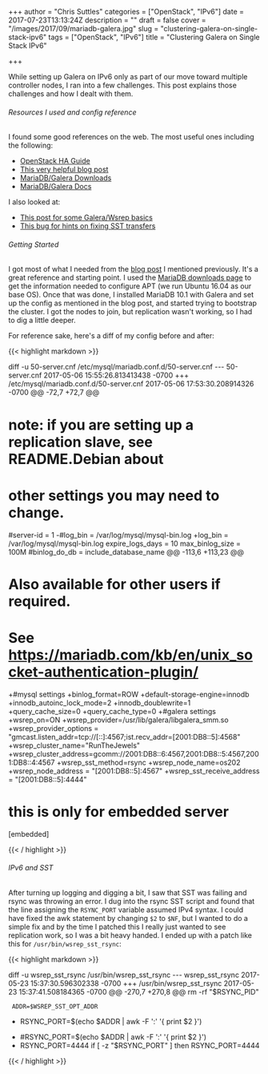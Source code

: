 +++
author = "Chris Suttles"
categories = ["OpenStack", "IPv6"]
date = 2017-07-23T13:13:24Z
description = ""
draft = false
cover = "/images/2017/09/mariadb-galera.jpg"
slug = "clustering-galera-on-single-stack-ipv6"
tags = ["OpenStack", "IPv6"]
title = "Clustering Galera on Single Stack IPv6"

+++


While setting up Galera on IPv6 only as part of our move toward multiple controller nodes, I ran into a few challenges. This post explains those challenges and how I dealt with them.

###### Resources I used and config reference

I found some good references on the web. The most useful ones including the following:

* [OpenStack HA Guide](https://docs.openstack.org/ha-guide/shared-database-manage.html)
* [This very helpful blog post](https://blog.widodh.nl/2016/02/mariadb-galera-cluster-on-ipv6/)
* [MariaDB/Galera Downloads](https://downloads.mariadb.org/mariadb-galera/)
* [MariaDB/Galera Docs](https://mariadb.com/kb/en/mariadb/getting-started-with-mariadb-galera-cluster/)

I also looked at:

* [This post for some Galera/Wsrep basics](https://www.globo.tech/learning-center/install-galera-ubuntu-16/)
* [This bug for hints on fixing SST transfers](https://bugs.launchpad.net/galera/+bug/1130595)

###### Getting Started

I got most of what I needed from the [blog post](https://blog.widodh.nl/2016/02/mariadb-galera-cluster-on-ipv6/) I mentioned previously. It's a great reference and starting point. I used the [MariaDB downloads page](https://downloads.mariadb.org/mariadb-galera/) to get the information needed to configure APT (we run Ubuntu 16.04 as our base OS). Once that was done, I installed MariaDB 10.1 with Galera and set up the config as mentioned in the blog post, and started trying to bootstrap the cluster. I got the nodes to join, but replication wasn't working, so I had to dig a little deeper.

For reference sake, here's a diff of my config before and after:

{{< highlight markdown >}}

diff -u 50-server.cnf /etc/mysql/mariadb.conf.d/50-server.cnf
--- 50-server.cnf       2017-05-06 15:55:26.813413438 -0700
+++ /etc/mysql/mariadb.conf.d/50-server.cnf     2017-05-06 17:53:30.208914326 -0700
@@ -72,7 +72,7 @@
 # note: if you are setting up a replication slave, see README.Debian about
 #       other settings you may need to change.
 #server-id             = 1
-#log_bin                       = /var/log/mysql/mysql-bin.log
+log_bin                        = /var/log/mysql/mysql-bin.log
 expire_logs_days       = 10
 max_binlog_size   = 100M
 #binlog_do_db          = include_database_name
@@ -113,6 +113,23 @@
 #
 # Also available for other users if required.
 # See https://mariadb.com/kb/en/unix_socket-authentication-plugin/
+#mysql settings
+binlog_format=ROW
+default-storage-engine=innodb
+innodb_autoinc_lock_mode=2
+innodb_doublewrite=1
+query_cache_size=0
+query_cache_type=0
+#galera settings
+wsrep_on=ON
+wsrep_provider=/usr/lib/galera/libgalera_smm.so
+wsrep_provider_options = "gmcast.listen_addr=tcp://[::]:4567;ist.recv_addr=[2001:DB8::5]:4568"
+wsrep_cluster_name="RunTheJewels"
+wsrep_cluster_address=gcomm://2001:DB8::6:4567,2001:DB8::5:4567,2001:DB8::4:4567
+wsrep_sst_method=rsync
+wsrep_node_name=os202
+wsrep_node_address = "[2001:DB8::5]:4567"
+wsrep_sst_receive_address = "[2001:DB8::5]:4444"

 # this is only for embedded server
 [embedded]

{{< / highlight >}}

###### IPv6 and SST

After turning up logging and digging a bit, I saw that SST was failing and rsync was throwing an error. I dug into the rsync SST script and found that the line assigning the `RSYNC_PORT` variable assumed IPv4 syntax. I could have fixed the awk statement by changing `$2` to `$NF`, but I wanted to do a simple fix and by the time I patched this I really just wanted to see replication work, so I was a bit heavy handed. I ended up with a patch like this for `/usr/bin/wsrep_sst_rsync`:

{{< highlight markdown >}}

diff -u wsrep_sst_rsync /usr/bin/wsrep_sst_rsync
--- wsrep_sst_rsync     2017-05-23 15:37:30.596302338 -0700
+++ /usr/bin/wsrep_sst_rsync    2017-05-23 15:37:41.508184365 -0700
@@ -270,7 +270,8 @@
     rm -rf "$RSYNC_PID"

     ADDR=$WSREP_SST_OPT_ADDR
-    RSYNC_PORT=$(echo $ADDR | awk -F ':' '{ print $2 }')
+    #RSYNC_PORT=$(echo $ADDR | awk -F ':' '{ print $2 }')
+    RSYNC_PORT=4444
     if [ -z "$RSYNC_PORT" ]
     then
         RSYNC_PORT=4444

{{< / highlight >}}
